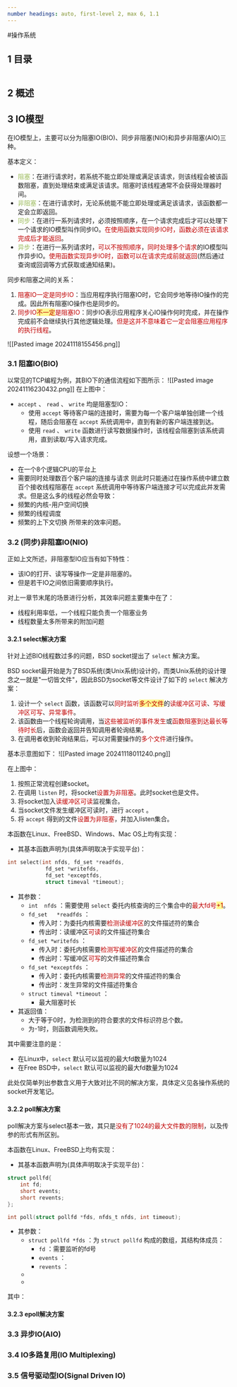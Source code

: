 ```yaml
---
number headings: auto, first-level 2, max 6, 1.1
---
```

#操作系统

## 1 目录

```toc
```

## 2 概述

## 3 IO模型

在IO模型上，主要可以分为阻塞IO(BIO)、同步非阻塞(NIO)和异步非阻塞(AIO)三种。

基本定义：
- <font color="#9bbb59">阻塞</font>：在进行请求时，若系统不能立即处理或满足该请求，则该线程会被该函数阻塞，直到处理结束或满足该请求。阻塞时该线程通常不会获得处理器时间。
- <font color="#9bbb59">非阻塞</font>：在进行请求时，无论系统能不能立即处理或满足该请求，该函数都一定会立即返回。
- <font color="#9bbb59">同步</font>：在进行一系列请求时，必须按照顺序，在一个请求完成后才可以处理下一个请求的IO模型叫作同步IO。<font color="#c00000">在使用函数实现同步IO时，函数必须在该请求完成后才能返回</font>。
- <font color="#9bbb59">异步</font>：在进行一系列请求时，<font color="#c00000">可以不按照顺序</font>，<font color="#c00000">同时处理多个请求</font>的IO模型叫作异步IO。<font color="#c00000">使用函数实现异步IO时，函数可以在请求完成前就返回</font>(然后通过查询或回调等方式获取或通知结果)。

同步和阻塞之间的关系：
1. <font color="#c00000">阻塞IO一定是同步IO</font>：当应用程序执行阻塞IO时，它会同步地等待IO操作的完成。因此所有阻塞IO操作也是同步的。
2. <font color="#c00000">同步IO</font><span style="background:#fff88f"><font color="#c00000">不一定</font></span><font color="#c00000">是阻塞IO</font>：同步IO表示应用程序关心IO操作何时完成，并在操作完成前不会继续执行其他逻辑处理。<font color="#c00000">但是这并不意味着它一定会阻塞应用程序的执行线程</font>。

![[Pasted image 20241118155456.png]]

### 3.1 阻塞IO(BIO)

以常见的TCP编程为例，其BIO下的通信流程如下图所示：
	![[Pasted image 20241116230432.png]]
在上图中：
- `accept` 、 `read` 、 `write` 均是阻塞型IO：
	- 使用 `accept` 等待客户端的连接时，需要为每一个客户端单独创建一个线程，随后会阻塞在 `accept` 系统调用中，直到有新的客户端连接到达。
	- 使用 `read` 、 `write` 函数进行读写数据操作时，该线程会阻塞到该系统调用，直到读取/写入请求完成。

设想一个场景：
- 在一个8个逻辑CPU的平台上
- 需要同时处理数百个客户端的连接与请求
则此时只能通过在操作系统中建立数百个接收线程阻塞在 `accept` 系统调用中等待客户端连接才可以完成此并发需求。但是这么多的线程必然会导致：
- 频繁的内核-用户空间切换
- 频繁的线程调度
- 频繁的上下文切换
所带来的效率问题。

### 3.2 (同步)非阻塞IO(NIO)

正如上文所述，非阻塞型IO应当有如下特性：
- 该IO的打开、读写等操作一定是非阻塞的。
- 但是若干IO之间依旧需要顺序执行。

对上一章节末尾的场景进行分析，其效率问题主要集中在了：
- 线程利用率低，一个线程只能负责一个阻塞业务
- 线程数量太多所带来的附加问题

#### 3.2.1 select解决方案

针对上述BIO线程数过多的问题，BSD socket提出了 `select` 解决方案。

BSD socket最开始是为了BSD系统(类Unix系统)设计的，而类Unix系统的设计理念之一就是"一切皆文件"，因此BSD为socket等文件设计了如下的 `select` 解决方案：
1. 设计一个 `select` 函数，该函数可以<font color="#c00000">同时监听</font><span style="background:#fff88f"><font color="#c00000">多个文件</font></span>的<font color="#c00000">读缓冲区可读</font>、<font color="#c00000">写缓冲区可写</font>、<font color="#c00000">异常事件</font>。
2. 该函数由一个线程轮询调用，当<font color="#c00000">这些被监听的事件发生</font>或<font color="#c00000">函数阻塞到达最长等待时长</font>后，函数会返回并告知调用者轮询结果。
3. 在调用者收到轮询结果后，可以对需要操作的<font color="#c00000">多个文件</font>进行操作。

基本示意图如下：
	![[Pasted image 20241118011240.png]]

在上图中：
1. 按照正常流程创建socket。
2. 在调用 `listen` 时，将socket<font color="#c00000">设置为非阻塞</font>。此时socket也是文件。
3. 将socket加入<font color="#c00000">读缓冲区可读</font>监视集合。
4. 当socket文件发生缓冲区可读时，进行 `accept` 。
5. 将 `accept` 得到的文件<font color="#c00000">设置为非阻塞</font>，并加入listen集合。

本函数在Linux、FreeBSD、Windows、Mac OS上均有实现：
- 其基本函数声明为(具体声明取决于实现平台)：
```C
int select(int nfds, fd_set *readfds,
            fd_set *writefds,
            fd_set *exceptfds,
            struct timeval *timeout);
```
- 其参数：
	- `int  nfds` ：需要使用 `select` 委托内核查询的三个集合中的<font color="#c00000">最大fd号</font><span style="background:#fff88f"><font color="#c00000">+1</font></span>。
	- `fd_set	*readfds` ：
		- 传入时：为委托内核需要<font color="#c00000">检测读缓冲区</font>的文件描述符的集合
		- 传出时：读缓冲区<font color="#c00000">可读</font>的文件描述符集合
	- `fd_set *writefds` ：
		- 传入时：委托内核需要<font color="#c00000">检测写缓冲区</font>的文件描述符的集合
		- 传出时：写缓冲区<font color="#c00000">可写</font>的文件描述符集合
	- `fd_set *exceptfds` ：
		- 传入时：委托内核需要<font color="#c00000">检测异常</font>的文件描述符的集合
		- 传出时：发生异常的文件描述符集合
	- `struct timeval *timeout` ：
		- 最大阻塞时长
- 其返回值：
	- 大于等于0时，为检测到的符合要求的文件标识符总个数。
	- 为-1时，则函数调用失败。

其中需要注意的是：
- 在Linux中，`select` 默认可以监视的最大fd数量为1024
- 在Free BSD中，`select` 默认可以监视的最大fd数量为1024

此处仅简单列出参数含义用于大致对比不同的解决方案，具体定义见各操作系统的socket开发笔记。

#### 3.2.2 poll解决方案

poll解决方案与select基本一致，其只是<font color="#c00000">没有了1024的最大文件数的限制</font>，以及传参的形式有所区别。

本函数在Linux、FreeBSD上均有实现：
- 其基本函数声明为(具体声明取决于实现平台)：
```C
struct pollfd{
	int fd;
	short events;
	short revents;
};

int poll(struct pollfd *fds, nfds_t nfds, int timeout);
```
- 其参数：
	- `struct pollfd *fds` ：为 `struct pollfd` 构成的数组，其结构体成员：
		- `fd` ：需要监听的fd号
		- `events` ：
		- `revents` ：
	- 
	- 

其中：


#### 3.2.3 epoll解决方案





### 3.3 异步IO(AIO)


### 3.4 IO多路复用(IO Multiplexing)


### 3.5 信号驱动型IO(Signal Driven IO)



